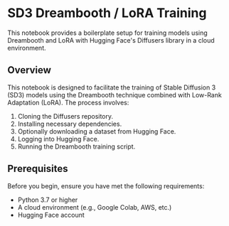# SD3 Dreambooth / LoRA Training

This notebook provides a boilerplate setup for training models using Dreambooth and LoRA with Hugging Face's Diffusers library in a cloud environment.

## Overview

This notebook is designed to facilitate the training of Stable Diffusion 3 (SD3) models using the Dreambooth technique combined with Low-Rank Adaptation (LoRA). The process involves:

1. Cloning the Diffusers repository.
2. Installing necessary dependencies.
3. Optionally downloading a dataset from Hugging Face.
4. Logging into Hugging Face.
5. Running the Dreambooth training script.

## Prerequisites

Before you begin, ensure you have met the following requirements:

- Python 3.7 or higher
- A cloud environment (e.g., Google Colab, AWS, etc.)
- Hugging Face account
